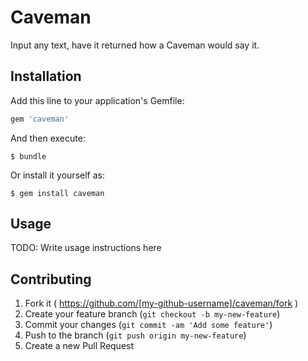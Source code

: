 # Caveman

Input any text, have it returned how a Caveman would say it. 

## Installation

Add this line to your application's Gemfile:

```ruby
gem 'caveman'
```

And then execute:

    $ bundle

Or install it yourself as:

    $ gem install caveman

## Usage

TODO: Write usage instructions here

## Contributing

1. Fork it ( https://github.com/[my-github-username]/caveman/fork )
2. Create your feature branch (`git checkout -b my-new-feature`)
3. Commit your changes (`git commit -am 'Add some feature'`)
4. Push to the branch (`git push origin my-new-feature`)
5. Create a new Pull Request

